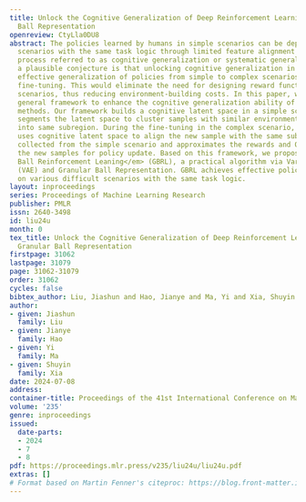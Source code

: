 ```yaml
---
title: Unlock the Cognitive Generalization of Deep Reinforcement Learning via Granular
  Ball Representation
openreview: CtyLla0DU8
abstract: The policies learned by humans in simple scenarios can be deployed in complex
  scenarios with the same task logic through limited feature alignment training, a
  process referred to as cognitive generalization or systematic generalization. Thus,
  a plausible conjecture is that unlocking cognitive generalization in DRL could enable
  effective generalization of policies from simple to complex scenarios through reward-agnostic
  fine-tuning. This would eliminate the need for designing reward functions in complex
  scenarios, thus reducing environment-building costs. In this paper, we propose a
  general framework to enhance the cognitive generalization ability of standard DRL
  methods. Our framework builds a cognitive latent space in a simple scenario, then
  segments the latent space to cluster samples with similar environmental influences
  into same subregion. During the fine-tuning in the complex scenario, the policy
  uses cognitive latent space to align the new sample with the same subregion sample
  collected from the simple scenario and approximates the rewards and Q values of
  the new samples for policy update. Based on this framework, we propose <em>Granular
  Ball Reinforcement Leaning</em> (GBRL), a practical algorithm via Variational Autoencoder
  (VAE) and Granular Ball Representation. GBRL achieves effective policy generalization
  on various difficult scenarios with the same task logic.
layout: inproceedings
series: Proceedings of Machine Learning Research
publisher: PMLR
issn: 2640-3498
id: liu24u
month: 0
tex_title: Unlock the Cognitive Generalization of Deep Reinforcement Learning via
  Granular Ball Representation
firstpage: 31062
lastpage: 31079
page: 31062-31079
order: 31062
cycles: false
bibtex_author: Liu, Jiashun and Hao, Jianye and Ma, Yi and Xia, Shuyin
author:
- given: Jiashun
  family: Liu
- given: Jianye
  family: Hao
- given: Yi
  family: Ma
- given: Shuyin
  family: Xia
date: 2024-07-08
address:
container-title: Proceedings of the 41st International Conference on Machine Learning
volume: '235'
genre: inproceedings
issued:
  date-parts:
  - 2024
  - 7
  - 8
pdf: https://proceedings.mlr.press/v235/liu24u/liu24u.pdf
extras: []
# Format based on Martin Fenner's citeproc: https://blog.front-matter.io/posts/citeproc-yaml-for-bibliographies/
---
```

